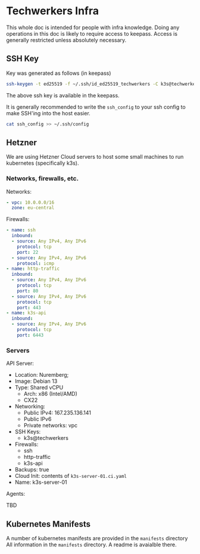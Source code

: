 # Techwerkers Infra

This whole doc is intended for people with infra knowledge. Doing any
operations in this doc is likely to require access to keepass. Access is
generally restricted unless absolutely necessary.

## SSH Key

Key was generated as follows (in keepass)

```sh
ssh-keygen -t ed25519 -f ~/.ssh/id_ed25519_techwerkers -C k3s@techwerkers
```

The above ssh key is available in the keepass.

It is generally recommended to write the `ssh_config` to your ssh config to
make SSH'ing into the host easier.

```sh
cat ssh_config >> ~/.ssh/config
```

## Hetzner

We are using Hetzner Cloud servers to host some small machines to run
kubernetes (specifically k3s).

### Networks, firewalls, etc.

Networks:

```yaml
- vpc: 10.0.0.0/16
  zone: eu-central
```

Firewalls:

```yaml
- name: ssh
  inbound:
  - source: Any IPv4, Any IPv6
    protocol: tcp
    port: 22
  - source: Any IPv4, Any IPv6
    protocol: icmp
- name: http-traffic
  inbound:
  - source: Any IPv4, Any IPv6
    protocol: tcp
    port: 80
  - source: Any IPv4, Any IPv6
    protocol: tcp
    port: 443
- name: k3s-api
  inbound:
  - source: Any IPv4, Any IPv6
    protocol: tcp
    port: 6443
```

### Servers

API Server:

- Location: Nuremberg;
- Image: Debian 13
- Type: Shared vCPU
  - Arch: x86 (Intel/AMD)
  - CX22
- Networking:
  - Public IPv4: 167.235.136.141
  - Public IPv6
  - Private networks: vpc
- SSH Keys:
  - k3s@techwerkers
- Firewalls:
  - ssh
  - http-traffic
  - k3s-api
- Backups: true
- Cloud Init: contents of `k3s-server-01.ci.yaml`
- Name: k3s-server-01

Agents:

TBD

## Kubernetes Manifests

A number of kubernetes manifests are provided in the `manifests` directory
All information in the `manifests` directory. A readme is avaialble there.
